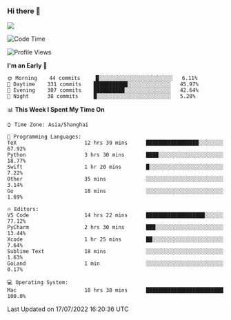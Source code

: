 ### Hi there 👋

<!--
**JJAYCHEN1e/jjaychen1e** is a ✨ _special_ ✨ repository because its `README.md` (this file) appears on your GitHub profile.

Here are some ideas to get you started:

- 🔭 I’m currently working on ...
- 🌱 I’m currently learning ...
- 👯 I’m looking to collaborate on ...
- 🤔 I’m looking for help with ...
- 💬 Ask me about ...
- 📫 How to reach me: ...
- 😄 Pronouns: ...
- ⚡ Fun fact: ...
-->

[![](https://github-readme-stats.vercel.app/api?username=jjaychen1e&show_icons=true)](https://github.com/jjaychen1e/github-readme-stats?count_private=true)

<!--START_SECTION:waka-->
![Code Time](http://img.shields.io/badge/Code%20Time-0%20secs-blue)

![Profile Views](http://img.shields.io/badge/Profile%20Views-188-blue)

**I'm an Early 🐤** 

```text
🌞 Morning    44 commits     █░░░░░░░░░░░░░░░░░░░░░░░░   6.11% 
🌆 Daytime    331 commits    ███████████░░░░░░░░░░░░░░   45.97% 
🌃 Evening    307 commits    ██████████░░░░░░░░░░░░░░░   42.64% 
🌙 Night      38 commits     █░░░░░░░░░░░░░░░░░░░░░░░░   5.28%

```


📊 **This Week I Spent My Time On** 

```text
⌚︎ Time Zone: Asia/Shanghai

💬 Programming Languages: 
TeX                      12 hrs 39 mins      █████████████████░░░░░░░░   67.92% 
Python                   3 hrs 30 mins       ████░░░░░░░░░░░░░░░░░░░░░   18.77% 
Swift                    1 hr 20 mins        █░░░░░░░░░░░░░░░░░░░░░░░░   7.22% 
Other                    35 mins             ░░░░░░░░░░░░░░░░░░░░░░░░░   3.14% 
Go                       18 mins             ░░░░░░░░░░░░░░░░░░░░░░░░░   1.69%

🔥 Editors: 
VS Code                  14 hrs 22 mins      ███████████████████░░░░░░   77.12% 
PyCharm                  2 hrs 30 mins       ███░░░░░░░░░░░░░░░░░░░░░░   13.44% 
Xcode                    1 hr 25 mins        ██░░░░░░░░░░░░░░░░░░░░░░░   7.64% 
Sublime Text             18 mins             ░░░░░░░░░░░░░░░░░░░░░░░░░   1.63% 
GoLand                   1 min               ░░░░░░░░░░░░░░░░░░░░░░░░░   0.17%

💻 Operating System: 
Mac                      18 hrs 38 mins      █████████████████████████   100.0%

```


 Last Updated on 17/07/2022 16:20:36 UTC
<!--END_SECTION:waka-->
